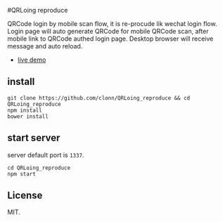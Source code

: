 #QRLoing reproduce

QRCode login by mobile scan flow, it is re-procude lik wechat login flow.
Login page will auto generate QRCode for mobile QRCode scan, after mobile link to QRCode authed login page. Desktop browser will receive message and auto reload.

 * [live demo](https://qrlogin-reproduce.herokuapp.com/)

## install

```
git clone https://github.com/clonn/QRLoing_reproduce && cd QRLoing_reproduce
npm install
bower install
```

## start server

server default port is `1337`.

```
cd QRLoing_reproduce
npm start
```

## License

MIT.